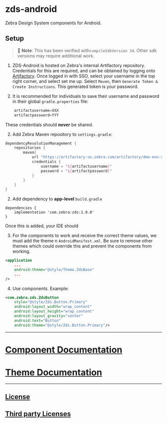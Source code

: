 # zds-android

Zebra Design System components for Android.

## Setup

> 🚧 **Note**: This has been verified with`compileSdkVersion 34`. Other sdk versions may require additional work.

1. ZDS-Android is hosted on Zebra's internal Artifactory repository. Credentials for this are required, and can be obtained by logging onto [Artifactory](https://artifactory-us.zebra.com). Once logged in with SSO, select your username in the top right corner, and select set me up. Select `Maven`, then `Generate Token & Create Instructions`. This generated token is your password.

2. It is recommended for individuals to save their username and password in their global `gradle.properties` file:

```gradle
    artifactusername=XXX
    artifactpassword=YYY
```

These credentials should **_never_** be shared.

2. Add Zebra Maven repository to `settings.gradle`:

```gradle
dependencyResolutionManagement {
    repositories {
        maven{
            url "https://artifactory-us.zebra.com/artifactory/dmo-mvn-rel/"
            credentials {
                username = "${artifactusername}"
                password = "${artifactpassword}"
            }
        }
    }
}
```

2. Add dependency to **app-level** `build.gradle`

<!-- x-release-please-start-version -->

```
dependencies {
    implementation 'com.zebra:zds:1.0.0'
}
```

<!-- x-release-please-end -->

Once this is added, your IDE should

3. For the components to work and receive the correct theme values, we must add the theme n `AndroidManifest.xml`. Be sure to remove other themes which could override this and prevent the components from working.

```xml
<application
    ...
    android:theme="@style/Theme.ZdsBase"
    ...
/>
```

4. Use components. Example:

```xml
<com.zebra.zds.ZdsButton
    style="@style/Zds.Button.Primary"
    android:layout_width="wrap_content"
    android:layout_height="wrap_content"
    android:layout_gravity="center"
    android:text="Button"
    android:theme="@style/Zds.Button.Primary"/>
```

---

# [Component Documentation](./components/docs/components/index.md)

# [Theme Documentation](./components/docs/theme/index.md)

---

## [License](./LICENSE)

## [Third party Licenses](./)
